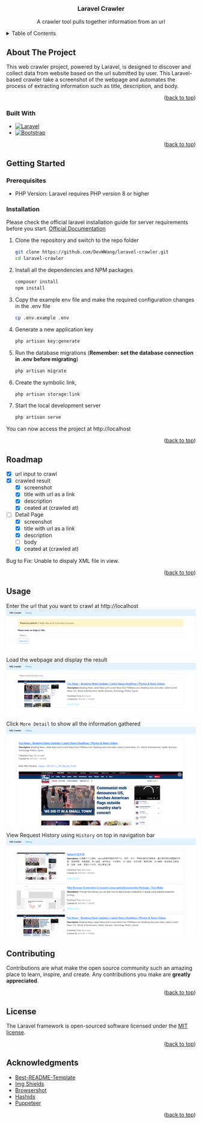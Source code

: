 <!-- Improved compatibility of back to top link: See: https://github.com/othneildrew/Best-README-Template/pull/73 -->
<a name="readme-top"></a>

<!-- PROJECT SHIELDS -->
<!-- PROJECT LOGO -->
<br />
<div align="center">
  <h3 align="center">Laravel Crawler</h3>

  <p align="center">
    A crawler tool pulls together information from an url
  </p>
</div>



<!-- TABLE OF CONTENTS -->
<details>
  <summary>Table of Contents</summary>
  <ol>
    <li>
      <a href="#about-the-project">About The Project</a>
      <ul>
        <li><a href="#built-with">Built With</a></li>
      </ul>
    </li>
    <li>
      <a href="#getting-started">Getting Started</a>
      <ul>
        <li><a href="#prerequisites">Prerequisites</a></li>
        <li><a href="#installation">Installation</a></li>
      </ul>
    </li>
    <li><a href="#roadmap">Roadmap</a></li>
    <li><a href="#usage">Usage</a></li>
    <li><a href="#contributing">Contributing</a></li>
    <li><a href="#license">License</a></li>
    <li><a href="#acknowledgments">Acknowledgments</a></li>
  </ol>
</details>



<!-- ABOUT THE PROJECT -->
## About The Project

This web crawler project, powered by Laravel, is designed to discover and collect data from website based on the url submitted by user. This Laravel-based crawler take a screenshot of the webpage and automates the process of extracting information such as title, description, and body.

<p align="right">(<a href="#readme-top">back to top</a>)</p>



### Built With

* [![Laravel][Laravel.com]][Laravel-url]
* [![Bootstrap][Bootstrap.com]][Bootstrap-url]

<p align="right">(<a href="#readme-top">back to top</a>)</p>



<!-- GETTING STARTED -->
## Getting Started

### Prerequisites

- PHP Version: Laravel requires PHP version 8 or higher

### Installation

Please check the official laravel installation guide for server requirements before you start. [Official Documentation](https://laravel.com/docs/master/installation)

1. Clone the repository and switch to the repo folder
   ```sh
   git clone https://github.com/DevWWang/laravel-crawler.git
   cd laravel-crawler
   ```
2. Install all the dependencies and NPM packages
   ```sh
   composer install
   npm install
   ```
3. Copy the example env file and make the required configuration changes in the .env file
   ```sh
   cp .env.example .env
   ```
4. Generate a new application key
   ```sh
   php artisan key:generate
   ```
5. Run the database migrations (**Remember: set the database connection in .env before migrating**)
   ```sh
   php artisan migrate
   ```
6. Create the symbolic link,
   ```sh
   php artisan storage:link
   ```
7. Start the local development server
   ```sh
   php artisan serve
   ```
You can now access the project at http://localhost

<p align="right">(<a href="#readme-top">back to top</a>)</p>



<!-- ROADMAP -->
## Roadmap

- [x] url input to crawl
- [x] crawled result
    - [x] screenshot
    - [x] title with url as a link
    - [x] description
    - [x] ceated at (crawled at)
- [ ] Detail Page
    - [x] screenshot
    - [x] title with url as a link
    - [x] description
    - [ ] body
    - [x] ceated at (crawled at)

Bug to Fix:
Unable to dispaly XML file in view.

<p align="right">(<a href="#readme-top">back to top</a>)</p>



<!-- USAGE -->
## Usage
Enter the url that you want to crawl at http://localhost
![Alt text](/public/usage-examples/url-request.png "Url Crawler Request Home Page")

Load the webpage and display the result
![Alt text](/public/usage-examples/url-result.png "Url Crawler Result")

Click `More Detail` to show all the information gathered
![Alt text](/public/usage-examples/url-detail.png "Url Crawler Result")

View Request History using `History` on top in navigation bar
![Alt text](/public/usage-examples/url-history.png "Url Crawler Result")

<!-- CONTRIBUTING -->
## Contributing

Contributions are what make the open source community such an amazing place to learn, inspire, and create. Any contributions you make are **greatly appreciated**.

<p align="right">(<a href="#readme-top">back to top</a>)</p>



<!-- LICENSE -->
## License

The Laravel framework is open-sourced software licensed under the [MIT license](https://opensource.org/licenses/MIT).

<p align="right">(<a href="#readme-top">back to top</a>)</p>



<!-- ACKNOWLEDGMENTS -->
## Acknowledgments

* [Best-README-Template](https://github.com/othneildrew/Best-README-Template)
* [Img Shields](https://shields.io)
* [Browsershot](https://spatie.be/docs/browsershot/v2/introduction)
* [Hashids](https://github.com/vinkla/hashids)
* [Puppeteer](https://pptr.dev/)

<p align="right">(<a href="#readme-top">back to top</a>)</p>



<!-- MARKDOWN LINKS & IMAGES -->
<!-- https://www.markdownguide.org/basic-syntax/#reference-style-links -->
[Laravel.com]: https://img.shields.io/badge/Laravel-FF2D20?style=for-the-badge&logo=laravel&logoColor=white
[Laravel-url]: https://laravel.com
[Bootstrap.com]: https://img.shields.io/badge/Bootstrap-563D7C?style=for-the-badge&logo=bootstrap&logoColor=white
[Bootstrap-url]: https://getbootstrap.com
